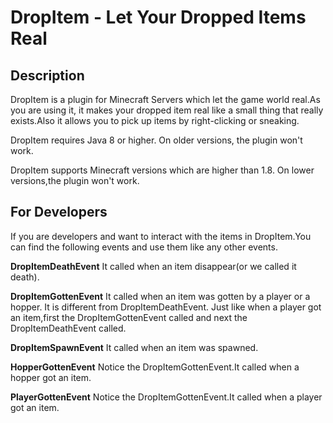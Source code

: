 # DropItem - Let Your Dropped Items Real
## Description
DropItem is a plugin for Minecraft Servers which let the game world real.As you are using it, it makes your dropped item real like a small thing that really exists.Also it allows you to pick up items by right-clicking or sneaking.

DropItem requires Java 8 or higher. On older versions, the plugin won't work.

DropItem supports Minecraft versions which are higher than 1.8. On lower versions,the plugin won't work.

## For Developers
If you are developers and want to interact with the items in DropItem.You can find the following events and use them like any other events.

**DropItemDeathEvent**
It called when an item disappear(or we called it death).

**DropItemGottenEvent**
It called when an item was gotten by a player or a hopper.
It is different from DropItemDeathEvent.
Just like when a player got an item,first the DropItemGottenEvent called and next the DropItemDeathEvent called.

**DropItemSpawnEvent**
It called when an item was spawned.

**HopperGottenEvent**
Notice the DropItemGottenEvent.It called when a hopper got an item.

**PlayerGottenEvent**
Notice the DropItemGottenEvent.It called when a player got an item.
